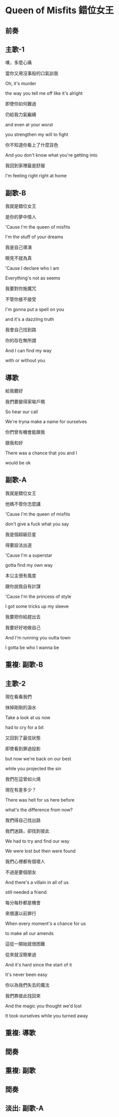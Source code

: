 # Queen of Misfits 錯位女王

## 前奏

## 主歌-1

噢，多麼心痛

當你又用沒事般的口氣訓我

Oh, it's murder

the way you tell me off like it's alright



即使你如何難過

仍給我力氣繼續

and even at your worst

you strengthen my will to fight



你不知道你看上了什麼貨色

And you don't know what you're getting into



我回到家裡最是舒服

I'm feeling right right at home

## 副歌-B

我就是錯位女王

是你的夢中情人

'Cause I'm the queen of misfits

I'm the stuff of your dreams



我是自己導演

眼見不就為真

'Cause I declare who I am

Everything's not as seems



我要對你施魔咒

不管你接不接受

I'm gonna put a spell on you

and it's a dazzling truth



我會自己找到路

你的存在無所謂

And I can find my way

with or without you

## 導歌

給我聽好

我們要變得家喻戶曉

So hear our call

We're tryna make a name for ourselves



你們曾有機會能跟我

跟我和好

There was a chance that you and I

would be ok

## 副歌-A

我就是錯位女王

他媽不管你怎麼講

'Cause I'm the queen of misfits

don't give a fuck what you say



我是個超級巨星

得要設法出道

'Cause I'm a superstar

gotta find my own way



本公主很有風度

跟你說我自有計謀

'Cause I'm the princess of style

I got some tricks up my sleeve



我要把你給趕出去

我要好好地做自己

And I'm running you outta town

I gotta be who I wanna be

## 重複: 副歌-B

## 主歌-2

現在看看我們

抹掉剛剛的淚水

Take a look at us now

had to cry for a bit



又回到了最佳狀態

即使看到罪過投影

but now we're back on our best

while you projected the sin



我們在這曾如火燒

現在有差多少？

There was hell for us here before

what's the difference from now?



我們得自己找出路

我們迷路，卻找到彼此

We had to try and find our way

We were lost but then were found



我們心裡都有個壞人

不過是要個朋友

And there's a villain in all of us

still needed a friend



每分每秒都是機會

來償還以前罪行

When every moment's a chance for us

to make all our amends



這從一開始就很困難

從來就沒簡單過

And it's hard since the start of it

It's never been easy



你以為我們失去的魔法

我們靠彼此找回來

And the magic you thought we'd lost

It took ourselves while you turned away

## 重複: 導歌

## 間奏

## 重複: 副歌

## 間奏

## 淡出: 副歌-A

